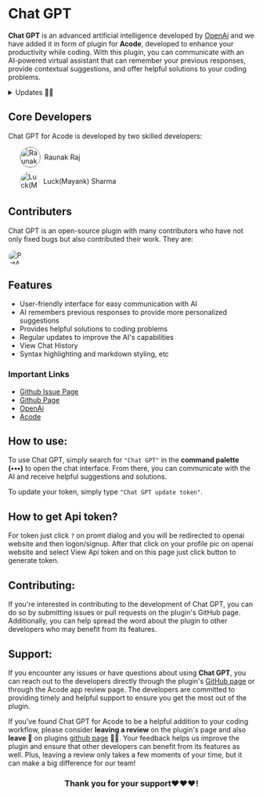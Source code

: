 # Chat GPT

**Chat GPT** is an advanced artificial intelligence developed by [OpenAi](https://openai.com/) and we have added it in form of plugin for **Acode**, developed to enhance your productivity while coding. With this plugin, you can communicate with an AI-powered virtual assistant that can remember your previous responses, provide contextual suggestions, and offer helpful solutions to your coding problems.

<details>
    <summary>Updates 🤩🤩</summary>
    <details>
        <summary>
            <code><strong>v1.0.6</strong></code>
        </summary>
        <ul>
            <li>Added Syntax highlighting for codes</li>
            <li>Changed the ai model for better conversation</li>
            <li>removed typing animation of response</li>
            <li>markdown rendring of responses</li>
            <li>fixed bugs</li>
        </ul>
    </details>
    <details>
        <summary>
            <code><strong>v1.0.5</strong></code>
        </summary>
        <ul>
            <li>Added delete button to delete chat history</li>
            <li>Improved history dialog</li>
        </ul>
    </details>
    <details>
        <summary>
            <code><strong>v1.0.3</strong></code>
        </summary>
        <ul>
            <li>Ui bugs fixed</li>
            <li>Now Chat conversation will be saved</li>
        </ul>
    </details>
    <details>
        <summary>
            <code><strong>v1.0.2</strong></code>
        </summary>
        <ul>
            <li>Redesigned the ui 💜</li>
        </ul>
    </details>
    <details>
        <summary>
            <code><strong>v1.0.1</strong></code>
        </summary>
        <ul>
            <li>Merged Pull request(now user are allowed to select their prompt)</li>
        </ul>
    </details>
</details>

## Core Developers

Chat GPT for Acode is developed by two skilled developers:
<ul style="list-style:none;">
  <li style="display:flex; flex-direction:row;align-items:center;gap:8px;margin-bottom:8px;">
    <img style="height:40px;width:40px;border-radius:50%;border:1px solid #777777f8" src="https://avatars.githubusercontent.com/u/71929976?v=4" alt="Raunak Raj"/>
    <a href="https://github.com/bajrangCoder" style="text-decoration:none;">Raunak Raj</a>
  </li>
  <li style="display:flex; flex-direction:row;align-items:center;gap:8px;">
    <img style="height:40px;width:40px;border-radius:50%;" src="https://avatars.githubusercontent.com/u/113236810?v=4" alt="Luck(Mayank) Sharma"/>
    <a href="https://github.com/mayank0274" style="text-decoration:none;">Luck(Mayank) Sharma</a>
  </li>
</ul>

## Contributers

Chat GPT is an open-source plugin with many contributors who have not only fixed bugs but also contributed their work. They are:

<a href="https://github.com/PatAbah" target="blank"><img style="height:30px;width:30px;border-radius:50%;" src="https://avatars.githubusercontent.com/u/34959120?v=4" alt="PatAbah"/></a>

## Features
- User-friendly interface for easy communication with AI
- AI remembers previous responses to provide more personalized suggestions
- Provides helpful solutions to coding problems
- Regular updates to improve the AI's capabilities
- View Chat History
- Syntax highlighting and markdown styling, etc

### Important Links
- [Github Issue Page](https://github.com/bajrangCoder/acode-plugin-chatgpt/issues)
- [Github Page](https://github.com/bajrangCoder/acode-plugin-chatgpt)
- [OpenAi](https://openai.com)
- [Acode](https://acode.foxdebug.com)

## How to use:
To use Chat GPT, simply search for `"Chat GPT"` in the **command palette (•••)** to open the chat interface. From there, you can communicate with the AI and receive helpful suggestions and solutions. 

To update your token, simply type `"Chat GPT update token"`.

## How to get Api token?

For token just click `?` on promt dialog and you will be redirected to openai website and then logon/signup. After that click on your profile pic on openai website and select View Api token and on this page just click button to generate token.

## Contributing:
If you're interested in contributing to the development of Chat GPT, you can do so by submitting issues or pull requests on the plugin's GitHub page. Additionally, you can help spread the word about the plugin to other developers who may benefit from its features.

## Support:
If you encounter any issues or have questions about using **Chat GPT**, you can reach out to the developers directly through the plugin's [GitHub page](https://github.com/bajrangCoder/acode-plugin-chatgpt) or through the Acode app review page. The developers are committed to providing timely and helpful support to ensure you get the most out of the plugin.

If you've found Chat GPT for Acode to be a helpful addition to your coding workflow, please consider **leaving a review** on the plugin's page and also **leave 🌟** on plugins [github page](https://github.com/bajrangCoder/acode-plugin-chatgpt) 🥺🥺. Your feedback helps us improve the plugin and ensure that other developers can benefit from its features as well. Plus, leaving a review only takes a few moments of your time, but it can make a big difference for our team! 

<center><h3>Thank you for your support❤️❤️❤️!</h3></center>
